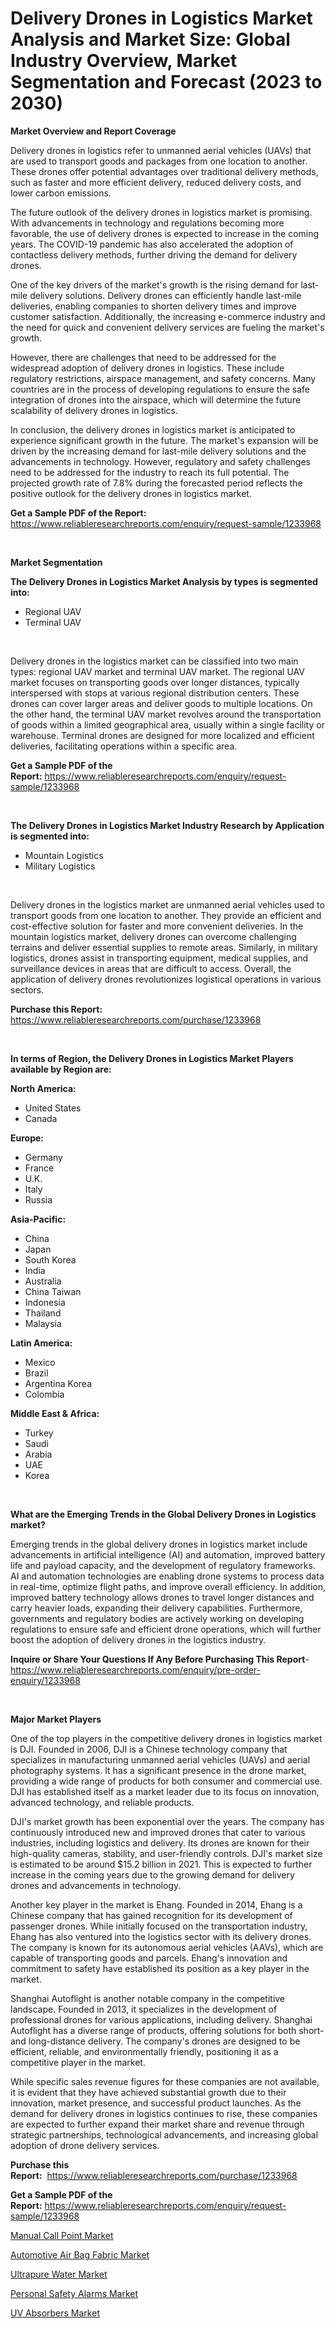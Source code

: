 <p><h1>Delivery Drones in Logistics Market Analysis and Market Size: Global Industry Overview, Market Segmentation and Forecast (2023 to 2030)</h1></p><p><strong>Market Overview and Report Coverage</strong></p>
<p><p>Delivery drones in logistics refer to unmanned aerial vehicles (UAVs) that are used to transport goods and packages from one location to another. These drones offer potential advantages over traditional delivery methods, such as faster and more efficient delivery, reduced delivery costs, and lower carbon emissions.</p><p>The future outlook of the delivery drones in logistics market is promising. With advancements in technology and regulations becoming more favorable, the use of delivery drones is expected to increase in the coming years. The COVID-19 pandemic has also accelerated the adoption of contactless delivery methods, further driving the demand for delivery drones.</p><p>One of the key drivers of the market's growth is the rising demand for last-mile delivery solutions. Delivery drones can efficiently handle last-mile deliveries, enabling companies to shorten delivery times and improve customer satisfaction. Additionally, the increasing e-commerce industry and the need for quick and convenient delivery services are fueling the market's growth.</p><p>However, there are challenges that need to be addressed for the widespread adoption of delivery drones in logistics. These include regulatory restrictions, airspace management, and safety concerns. Many countries are in the process of developing regulations to ensure the safe integration of drones into the airspace, which will determine the future scalability of delivery drones in logistics.</p><p>In conclusion, the delivery drones in logistics market is anticipated to experience significant growth in the future. The market's expansion will be driven by the increasing demand for last-mile delivery solutions and the advancements in technology. However, regulatory and safety challenges need to be addressed for the industry to reach its full potential. The projected growth rate of 7.8% during the forecasted period reflects the positive outlook for the delivery drones in logistics market.</p></p>
<p><strong>Get a Sample PDF of the Report:</strong> <a href="https://www.reliableresearchreports.com/enquiry/request-sample/1233968">https://www.reliableresearchreports.com/enquiry/request-sample/1233968</a></p>
<p>&nbsp;</p>
<p><strong>Market Segmentation</strong></p>
<p><strong>The Delivery Drones in Logistics Market Analysis by types is segmented into:</strong></p>
<p><ul><li>Regional UAV</li><li>Terminal UAV</li></ul></p>
<p>&nbsp;</p>
<p><p>Delivery drones in the logistics market can be classified into two main types: regional UAV market and terminal UAV market. The regional UAV market focuses on transporting goods over longer distances, typically interspersed with stops at various regional distribution centers. These drones can cover larger areas and deliver goods to multiple locations. On the other hand, the terminal UAV market revolves around the transportation of goods within a limited geographical area, usually within a single facility or warehouse. Terminal drones are designed for more localized and efficient deliveries, facilitating operations within a specific area.</p></p>
<p><strong>Get a Sample PDF of the Report:</strong>&nbsp;<a href="https://www.reliableresearchreports.com/enquiry/request-sample/1233968">https://www.reliableresearchreports.com/enquiry/request-sample/1233968</a></p>
<p>&nbsp;</p>
<p><strong>The Delivery Drones in Logistics Market Industry Research by Application is segmented into:</strong></p>
<p><ul><li>Mountain Logistics</li><li>Military Logistics</li></ul></p>
<p>&nbsp;</p>
<p><p>Delivery drones in the logistics market are unmanned aerial vehicles used to transport goods from one location to another. They provide an efficient and cost-effective solution for faster and more convenient deliveries. In the mountain logistics market, delivery drones can overcome challenging terrains and deliver essential supplies to remote areas. Similarly, in military logistics, drones assist in transporting equipment, medical supplies, and surveillance devices in areas that are difficult to access. Overall, the application of delivery drones revolutionizes logistical operations in various sectors.</p></p>
<p><strong>Purchase this Report:</strong>&nbsp; <a href="https://www.reliableresearchreports.com/purchase/1233968">https://www.reliableresearchreports.com/purchase/1233968</a></p>
<p>&nbsp;</p>
<p><strong>In terms of Region, the Delivery Drones in Logistics Market Players available by Region are:</strong></p>
<p>
    <p> <strong> North America: </strong>
        <ul>
            <li>United States</li>
            <li>Canada</li>
        </ul>
        </p> 
    <p> <strong> Europe: </strong>
        <ul>
            <li>Germany</li>
            <li>France</li>
            <li>U.K.</li>
            <li>Italy</li>
            <li>Russia</li>
        </ul>
        </p> 
    <p> <strong> Asia-Pacific: </strong>
        <ul>
            <li>China</li>
            <li>Japan</li>
            <li>South Korea</li>
            <li>India</li>
            <li>Australia</li>
            <li>China Taiwan</li>
            <li>Indonesia</li>
            <li>Thailand</li>
            <li>Malaysia</li>
        </ul>
        </p> 
    <p> <strong> Latin America: </strong>
        <ul>
            <li>Mexico</li>
            <li>Brazil</li>
            <li>Argentina Korea</li>
            <li>Colombia</li>
        </ul>
        </p> 
    <p> <strong> Middle East & Africa: </strong>
        <ul>
            <li>Turkey</li>
            <li>Saudi</li>
            <li>Arabia</li>
            <li>UAE</li>
            <li>Korea</li>
        </ul>
    </p>
    </p>
<p>&nbsp;</p>
<p><strong>What are the Emerging Trends in the Global Delivery Drones in Logistics market?</strong></p>
<p><p>Emerging trends in the global delivery drones in logistics market include advancements in artificial intelligence (AI) and automation, improved battery life and payload capacity, and the development of regulatory frameworks. AI and automation technologies are enabling drone systems to process data in real-time, optimize flight paths, and improve overall efficiency. In addition, improved battery technology allows drones to travel longer distances and carry heavier loads, expanding their delivery capabilities. Furthermore, governments and regulatory bodies are actively working on developing regulations to ensure safe and efficient drone operations, which will further boost the adoption of delivery drones in the logistics industry.</p></p>
<p><strong>Inquire or Share Your Questions If Any Before Purchasing This Report</strong>- <a href="https://www.reliableresearchreports.com/enquiry/pre-order-enquiry/1233968">https://www.reliableresearchreports.com/enquiry/pre-order-enquiry/1233968</a></p>
<p>&nbsp;</p>
<p><strong>Major Market Players</strong></p>
<p><p>One of the top players in the competitive delivery drones in logistics market is DJI. Founded in 2006, DJI is a Chinese technology company that specializes in manufacturing unmanned aerial vehicles (UAVs) and aerial photography systems. It has a significant presence in the drone market, providing a wide range of products for both consumer and commercial use. DJI has established itself as a market leader due to its focus on innovation, advanced technology, and reliable products.</p><p>DJI's market growth has been exponential over the years. The company has continuously introduced new and improved drones that cater to various industries, including logistics and delivery. Its drones are known for their high-quality cameras, stability, and user-friendly controls. DJI's market size is estimated to be around $15.2 billion in 2021. This is expected to further increase in the coming years due to the growing demand for delivery drones and advancements in technology.</p><p>Another key player in the market is Ehang. Founded in 2014, Ehang is a Chinese company that has gained recognition for its development of passenger drones. While initially focused on the transportation industry, Ehang has also ventured into the logistics sector with its delivery drones. The company is known for its autonomous aerial vehicles (AAVs), which are capable of transporting goods and parcels. Ehang's innovation and commitment to safety have established its position as a key player in the market.</p><p>Shanghai Autoflight is another notable company in the competitive landscape. Founded in 2013, it specializes in the development of professional drones for various applications, including delivery. Shanghai Autoflight has a diverse range of products, offering solutions for both short- and long-distance delivery. The company's drones are designed to be efficient, reliable, and environmentally friendly, positioning it as a competitive player in the market.</p><p>While specific sales revenue figures for these companies are not available, it is evident that they have achieved substantial growth due to their innovation, market presence, and successful product launches. As the demand for delivery drones in logistics continues to rise, these companies are expected to further expand their market share and revenue through strategic partnerships, technological advancements, and increasing global adoption of drone delivery services.</p></p>
<p><strong>Purchase this Report:</strong>&nbsp;&nbsp;<a href="https://www.reliableresearchreports.com/purchase/1233968">https://www.reliableresearchreports.com/purchase/1233968</a></p>
<p></p>
<p><strong>Get a Sample PDF of the Report:</strong>&nbsp;<a href="https://www.reliableresearchreports.com/enquiry/request-sample/1233968">https://www.reliableresearchreports.com/enquiry/request-sample/1233968</a></p>
<p><p><a href="https://medium.com/@blockchainbaron55/manual-call-point-market-size-market-outlook-and-market-forecast-2023-to-2030-6c68e267a491">Manual Call Point Market</a></p><p><a href="https://github.com/santosh758595/Market-Research-Report-List-1/blob/main/automotive-air-bag-fabric-market.md">Automotive Air Bag Fabric Market</a></p><p><a href="https://www.linkedin.com/pulse/decoding-ultrapure-water-market-deep-dive-latest-trends-oz02c/">Ultrapure Water Market</a></p><p><a href="https://medium.com/@altcoinartist/personal-safety-alarms-market-insights-into-market-cagr-market-trends-and-growth-strategies-894e6f1c60c2">Personal Safety Alarms Market</a></p><p><a href="https://www.linkedin.com/pulse/uv-absorbers-market-challenges-opportunities-growth-ctlxc/">UV Absorbers Market</a></p></p>